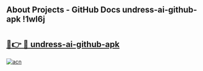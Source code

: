 ## About Projects - GitHub Docs undress-ai-github-apk !1wl6j

# <h2><a href="https://andorid.site?title=undress-ai-github-apk&ref=13PRO">🔗👉 🔴 undress-ai-github-apk</a></h2>

[![acn](https://github.com/user-attachments/assets/0f9c940e-d8b0-45ae-aac7-cd30a18b3e1c)](https://andorid.site?title=undress-ai-github-apk&ref=13PRO)

